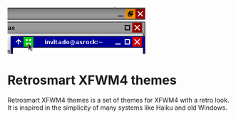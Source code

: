 ![retrosmart-preview](https://raw.githubusercontent.com/manueldl/retrosmart-xfwm4-themes/master/preview.png "Retrosmart look")

Retrosmart XFWM4 themes
=======================

Retrosmart XFWM4 themes is a set of themes for XFWM4 with a retro look. It is inspired in the simplicity of many systems like Haiku and old Windows.
